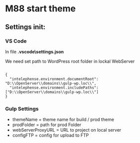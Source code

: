 # M88 start theme

## Settings init:

### VS Code

In file **.vscode\settings.json**

We need set path to WordPress root folder in lockal WebServer

<code>
{
  "intelephense.environment.documentRoot": "D:\\OpenServer\\domains\\gulp-wp.loc\\",
  "intelephense.environment.includePaths": ["D:\\OpenServer\\domains\\gulp-wp.loc\\"]
}
</code>

### Gulp Settings

- themeName = theme name for build / prod theme
- prodFolder = path for prod Folder
- webServerProxyURL = URL to project on local server
- configFTP = config for upload to FTP
